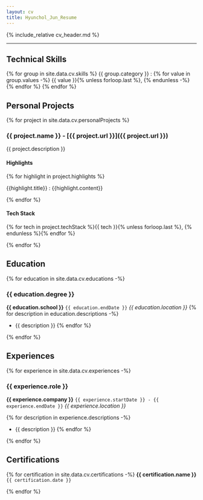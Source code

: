 ```yaml
---
layout: cv
title: Hyunchol_Jun_Resume
---
```


{% include_relative cv_header.md %}

---

<!-- I am a passionate web developer who graduated recently from a Web Dev bootcamp with a background in Electrical Engineering and Aircraft Maintenance.  -->
<!-- I have been coding as a hobby since University, where I self-taught and created Android apps.  -->
<!-- At my previous position at Oracle, I acquired a good understanding of databases and a DBA certificate (OCP 10g.) -->

## Technical Skills

{% for group in site.data.cv.skills %}
{{ group.category }}
:
{% for value in group.values -%}
{{ value }}{% unless forloop.last %}, {% endunless -%}
{% endfor %}
{% endfor %}

## Personal Projects

{% for project in site.data.cv.personalProjects %}

### {{ project.name }} - [{{ project.url }}]({{ project.url }})

{{ project.description }}

#### Highlights

{% for highlight in project.highlights %}

{{highlight.title}}
: {{highlight.content}}

{% endfor %}

#### Tech Stack

{% for tech in project.techStack %}{{ tech }}{% unless forloop.last %}, {% endunless %}{% endfor %}

{% endfor %}

<!-- #### Project Links  -->
<!---->
<!-- Front-End repository -->
<!-- : [https://github.com/hyunchol-jun/better-eat-client](https://github.com/hyunchol-jun/better-eat-client) -->
<!---->
<!-- Back-End repository -->
<!-- : [https://github.com/hyunchol-jun/better-eat-server](https://github.com/hyunchol-jun/better-eat-server) -->
<!---->

## Education

{% for education in site.data.cv.educations -%}

### {{ education.degree }}

**{{ education.school }}**
`{{ education.endDate }}`
_{{ education.location }}_
{% for description in education.descriptions -%}

- {{ description }}
  {% endfor %}

{% endfor %}

## Experiences

{% for experience in site.data.cv.experiences -%}

### {{ experience.role }}

**{{ experience.company }}**
`{{ experience.startDate }} - {{ experience.endDate }}`
_{{ experience.location }}_

{% for description in experience.descriptions -%}

- {{ description }}
  {% endfor %}

{% endfor %}

## Certifications

{% for certification in site.data.cv.certifications -%}
**{{ certification.name }}**
`{{ certification.date }}`

{% endfor %}

<!-- ### Footer

Last updated: May 2013 -->
